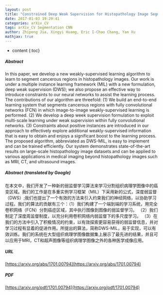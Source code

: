 ```yaml
---
layout: post
title: "Constrained Deep Weak Supervision for Histopathology Image Segmentation"
date: 2017-01-03 19:29:41
categories: arXiv_CV
tags: arXiv_CV Segmentation CNN
author: Zhipeng Jia, Xingyi Huang, Eric I-Chao Chang, Yan Xu
mathjax: true
---
```


* content
{:toc}

##### Abstract
In this paper, we develop a new weakly-supervised learning algorithm to learn to segment cancerous regions in histopathology images. Our work is under a multiple instance learning framework (MIL) with a new formulation, deep weak supervision (DWS); we also propose an effective way to introduce constraints to our neural networks to assist the learning process. The contributions of our algorithm are threefold: (1) We build an end-to-end learning system that segments cancerous regions with fully convolutional networks (FCN) in which image-to-image weakly-supervised learning is performed. (2) We develop a deep week supervision formulation to exploit multi-scale learning under weak supervision within fully convolutional networks. (3) Constraints about positive instances are introduced in our approach to effectively explore additional weakly-supervised information that is easy to obtain and enjoys a significant boost to the learning process. The proposed algorithm, abbreviated as DWS-MIL, is easy to implement and can be trained efficiently. Our system demonstrates state-of-the-art results on large-scale histopathology image datasets and can be applied to various applications in medical imaging beyond histopathology images such as MRI, CT, and ultrasound images.

##### Abstract (translated by Google)
在本文中，我们开发了一种新的弱监督学习算法来学习分割组织病理学图像中的癌变区域。我们的工作是在多重实例学习框架（MIL）下采用新的公式，深度弱监督（DWS）;我们也提出了一个有效的方法来引入约束我们的神经网络，以协助学习过程。我们的算法的贡献有三个：（1）我们构建了一个端到端的学习系统，用完全卷积网络（FCN）分割癌症区域，其中执行图像到图像的弱监督学习。 （2）我们制定了深度周监督制度，以充分利用卷积网络内弱监督下的多尺度学习。 （3）在我们的方法中引入了积极情况的约束，以有效探索更容易获得的弱监督信息，并对学习过程有显着的促进作用。所提出的算法，简称DWS-MIL，易于实现，可以有效训练。我们的系统在大型组织病理学图像数据集上展示了最先进的结果，并且可以应用于MRI，CT和超声图像等组织病理学图像之外的各种医学成像应用。

##### URL
[https://arxiv.org/abs/1701.00794](https://arxiv.org/abs/1701.00794)

##### PDF
[https://arxiv.org/pdf/1701.00794](https://arxiv.org/pdf/1701.00794)

